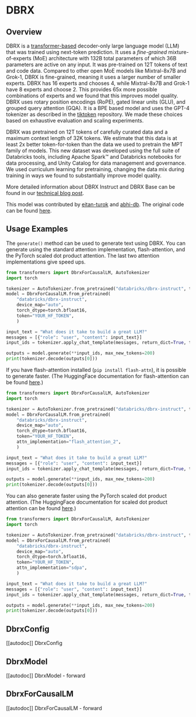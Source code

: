 <!--Copyright 2024 The HuggingFace Team. All rights reserved.

Licensed under the Apache License, Version 2.0 (the "License"); you may not use this file except in compliance with
the License. You may obtain a copy of the License at

http://www.apache.org/licenses/LICENSE-2.0

Unless required by applicable law or agreed to in writing, software distributed under the License is distributed on
an "AS IS" BASIS, WITHOUT WARRANTIES OR CONDITIONS OF ANY KIND, either express or implied. See the License for the
specific language governing permissions and limitations under the License.
-->

# DBRX

## Overview

DBRX is a [transformer-based](https://www.isattentionallyouneed.com/) decoder-only large language model (LLM) that was trained using next-token prediction.
It uses a *fine-grained* mixture-of-experts (MoE) architecture with 132B total parameters of which 36B parameters are active on any input.
It was pre-trained on 12T tokens of text and code data.
Compared to other open MoE models like Mixtral-8x7B and Grok-1, DBRX is fine-grained, meaning it uses a larger number of smaller experts. DBRX has 16 experts and chooses 4, while Mixtral-8x7B and Grok-1 have 8 experts and choose 2.
This provides 65x more possible combinations of experts and we found that this improves model quality.
DBRX uses rotary position encodings (RoPE), gated linear units (GLU), and grouped query attention (GQA).
It is a BPE based model and uses the GPT-4 tokenizer as described in the [tiktoken](https://github.com/openai/tiktoken) repository.
We made these choices based on exhaustive evaluation and scaling experiments.

DBRX was pretrained on 12T tokens of carefully curated data and a maximum context length of 32K tokens.
We estimate that this data is at least 2x better token-for-token than the data we used to pretrain the MPT family of models.
This new dataset was developed using the full suite of Databricks tools, including Apache Spark™ and Databricks notebooks for data processing, and Unity Catalog for data management and governance.
We used curriculum learning for pretraining, changing the data mix during training in ways we found to substantially improve model quality.


More detailed information about DBRX Instruct and DBRX Base can be found in our [technical blog post](https://www.databricks.com/blog/introducing-dbrx-new-state-art-open-llm).


This model was contributed by [eitan-turok](https://huggingface.co/eitanturok) and [abhi-db](https://huggingface.co/abhi-db). The original code can be found [here](https://github.com/databricks/dbrx).

## Usage Examples

The `generate()` method can be used to generate text using DBRX. You can generate using the standard attention implementation, flash-attention, and the PyTorch scaled dot product attention. The last two attention implementations give speed ups.

```python
from transformers import DbrxForCausalLM, AutoTokenizer
import torch

tokenizer = AutoTokenizer.from_pretrained("databricks/dbrx-instruct", token="YOUR_HF_TOKEN")
model = DbrxForCausalLM.from_pretrained(
    "databricks/dbrx-instruct",
    device_map="auto",
    torch_dtype=torch.bfloat16,
    token="YOUR_HF_TOKEN",
    )

input_text = "What does it take to build a great LLM?"
messages = [{"role": "user", "content": input_text}]
input_ids = tokenizer.apply_chat_template(messages, return_dict=True, tokenize=True, add_generation_prompt=True, return_tensors="pt").to("cuda")

outputs = model.generate(**input_ids, max_new_tokens=200)
print(tokenizer.decode(outputs[0]))
```

If you have flash-attention installed (`pip install flash-attn`), it is possible to generate faster. (The HuggingFace documentation for flash-attention can be found [here](https://huggingface.co/docs/transformers/perf_infer_gpu_one#flashattention-2).)
```python
from transformers import DbrxForCausalLM, AutoTokenizer
import torch

tokenizer = AutoTokenizer.from_pretrained("databricks/dbrx-instruct", token="YOUR_HF_TOKEN")
model = DbrxForCausalLM.from_pretrained(
    "databricks/dbrx-instruct",
    device_map="auto",
    torch_dtype=torch.bfloat16,
    token="YOUR_HF_TOKEN",
    attn_implementation="flash_attention_2",
    )

input_text = "What does it take to build a great LLM?"
messages = [{"role": "user", "content": input_text}]
input_ids = tokenizer.apply_chat_template(messages, return_dict=True, tokenize=True, add_generation_prompt=True, return_tensors="pt").to("cuda")

outputs = model.generate(**input_ids, max_new_tokens=200)
print(tokenizer.decode(outputs[0]))
```

You can also generate faster using the PyTorch scaled dot product attention. (The HuggingFace documentation for scaled dot product attention can be found [here](https://huggingface.co/docs/transformers/perf_infer_gpu_one#pytorch-scaled-dot-product-attention).)
```python
from transformers import DbrxForCausalLM, AutoTokenizer
import torch

tokenizer = AutoTokenizer.from_pretrained("databricks/dbrx-instruct", token="YOUR_HF_TOKEN")
model = DbrxForCausalLM.from_pretrained(
    "databricks/dbrx-instruct",
    device_map="auto",
    torch_dtype=torch.bfloat16,
    token="YOUR_HF_TOKEN",
    attn_implementation="sdpa",
    )

input_text = "What does it take to build a great LLM?"
messages = [{"role": "user", "content": input_text}]
input_ids = tokenizer.apply_chat_template(messages, return_dict=True, tokenize=True, add_generation_prompt=True, return_tensors="pt").to("cuda")

outputs = model.generate(**input_ids, max_new_tokens=200)
print(tokenizer.decode(outputs[0]))
```

## DbrxConfig

[[autodoc]] DbrxConfig


## DbrxModel

[[autodoc]] DbrxModel
    - forward


## DbrxForCausalLM

[[autodoc]] DbrxForCausalLM
    - forward


